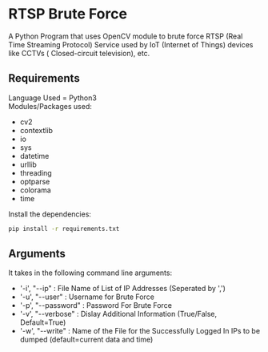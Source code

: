 # RTSP Brute Force
A Python Program that uses OpenCV module to brute force RTSP (Real Time Streaming Protocol) Service used by IoT (Internet of Things) devices like CCTVs (
Closed-circuit television), etc.

## Requirements
Language Used = Python3<br />
Modules/Packages used:
* cv2
* contextlib
* io
* sys
* datetime
* urllib
* threading
* optparse
* colorama
* time
<!-- -->
Install the dependencies:
```bash
pip install -r requirements.txt
```
## Arguments
It takes in the following command line arguments:
* '-i', "--ip" : File Name of List of IP Addresses (Seperated by ',')
* '-u', "--user" : Username for Brute Force
* '-p', "--password" : Password For Brute Force
* '-v', "--verbose" : Dislay Additional Information (True/False, Default=True)
* '-w', "--write" : Name of the File for the Successfully Logged In IPs to be dumped (default=current data and time)